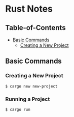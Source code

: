 # Rust Notes
## Table-of-Contents
- [Basic Commands](#basic-commands)
    - [Creating a New Project](#creating-a-new-project)

<a name="basic-commands"></a>
## Basic Commands

<a name="creating-a-new-project"></a>
### Creating a New Project
```
$ cargo new new-project
```

<a name="running-a-project"></a>
### Running a Project
```
$ cargo run
```